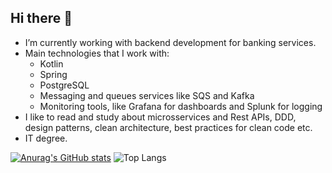 ## Hi there 👋

- I’m currently working with backend development for banking services. 
- Main technologies that I work with:
  - Kotlin
  - Spring
  - PostgreSQL
  - Messaging and queues services like SQS and Kafka
  - Monitoring tools, like Grafana for dashboards and Splunk for logging
- I like to read and study about microsservices and Rest APIs, DDD, design patterns, clean architecture, best practices for clean code etc.
- IT degree.

[![Anurag's GitHub stats](https://github-readme-stats.vercel.app/api?username=dannFerreira&show_icons=true&theme=dark)](https://github.com/dannFerreira/github-readme-stats)
![Top Langs](https://github-readme-stats.vercel.app/api/top-langs/?username=dannFerreira&layout=compact)
